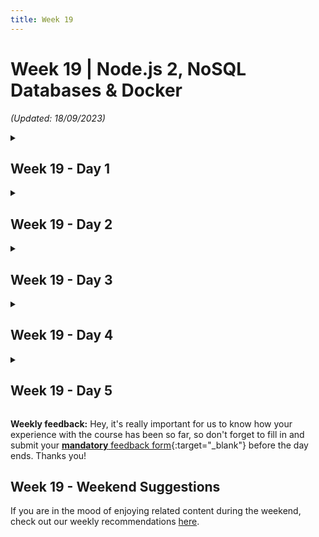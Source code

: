 ```yaml
---
title: Week 19
---
```


# Week 19 | Node.js 2, NoSQL Databases & Docker

_(Updated: 18/09/2023)_

<!-- Week 19 - Day 1 -->
<details markdown="1">
  <summary><h2>Week 19 - Day 1</h2></summary>

### Schedule

### Study Plan

  Watch the following videos which give a thorough explanation on what JWT (JSON Web Token) is, how to properly configure it for user authentication and how to authorize users with specific permissions and roles.

  **What you'll learn:**

  - What is a JWT.
  - How to use it for authenticating a user on a web app.
  - How to create Access and Refresh tokens for a complete implementation of the JWT authentication pattern.
  - How to create protected routes and permit only logged in users to access them.
  - What is the difference between Authentication and Authorization.
  - How to define different User Roles
  - How to allow access on specific protected routes depending on a user's role.

  **Here's the watch list**

  - [Watch **JWT Authentication**](https://www.youtube.com/watch?v=favjC6EKFgw){:target="_blank"}
    - Duration: 60min
    - Level: Beginner
    - Caption: Yes
    - <details>
        <summary>What you'll learn</summary>
        <ul>
          <li>JWT Authentication</li>
          <li>Create environment variables</li>
          <li>Create JWT tokens at authorization</li>
          <li>Create JWT verification middleware</li>
          <li>Apply JWT token verification to routes</li>
          <li>Add cookie-parser middleware</li>
          <li>Create a refresh token controller</li>
          <li>Create a logout controller</li>
          <li>Frontend: fetch needs the credentials option </li>
          <li>Backend: CORS needs Access-Control-Allow-Credentials</li>
        </ul>
      </details>

  - [Watch **User authorization**](https://www.youtube.com/watch?v=fUWkVxCv4IQ){:target="_blank"}
    - Duration: 29min
    - Level: Beginner
    - Caption: Yes
    - <details>
        <summary>What you'll learn</summary>
        <ul>
          <li>Authentication vs Authorization</li>
          <li>Configure the User Roles</li>
          <li>Add roles to the user data model</li>
          <li>Add a user role at registration</li>
          <li>Add user roles to access token</li>
          <li>Update the verifyJWT middleware to include roles</li>
          <li>Create a verifyRoles middleware</li>
          <li>Test routes with Thunder Client</li>
        </ul>
      </details>

### Summary

### Exercises

  - Create a working version of each video's code structure and push them to your corresponding GitHub repository.
  - Complete any assignment suggested by the instructor on each video.

  Make sure to complete all the tasks found in the **daily Progress Sheet** and update the sheet accordingly. Once you've updated the sheet, don't forget to `commit` and `push`. The progress draft sheets are found in the `/user/weekXX/progress` folder, for example `user/week01/progress/progress.draft.w01.d01.csv`. You should **NEVER** update the `draft` sheets directly, but rather work on a copy of them according to the instructions [found here](/curriculum/week01/resources/PROGRESS-WORKFLOW.md).

### [Extra Resources](EXTRAS.md)
  
### Sources and Attributions

  - [NodeJS Official Site](https://nodejs.org/){:target="_blank"}
  - [NPM Official Site](https://www.npmjs.com/){:target="_blank"}
  - [ExpressJS Official Site](https://expressjs.com/){:target="_blank"}
  - [NPM: CORS package](https://www.npmjs.com/package/cors){:target="_blank"}
  - [MDN: CORS](https://developer.mozilla.org/en-US/docs/Web/HTTP/CORS){:target="_blank"}
  - [Thunder Client Official Site](https://www.thunderclient.com/){:target="_blank"}
  - [NPM: bcrypt package](https://www.npmjs.com/package/bcrypt){:target="_blank"}
  - [How to safely store a password](https://codahale.com/how-to-safely-store-a-password/){:target="_blank"}
  - [MDN: HTTP Response Status Codes](https://developer.mozilla.org/en-US/docs/Web/HTTP/Status){:target="_blank"}
  - [NPM: jsonwebtoken package](https://www.npmjs.com/package/jsonwebtoken){:target="_blank"}
  - [NPM: cookie-parser package](https://www.npmjs.com/package/cookie-parser){:target="_blank"}
  - [Cross-Site Scripting (XSS)](https://owasp.org/www-community/attacks/xss/){:target="_blank"}
  - [Cross-Site Request Forgery (CSRF)](https://owasp.org/www-community/attacks/csrf){:target="_blank"}
  - [REST Security Cheat Sheet](https://cheatsheetseries.owasp.org/cheatsheets/REST_Security_Cheat_Sheet.html){:target="_blank"}
  - [Intro to JWT](https://jwt.io/introduction){:target="_blank"}
  - [All You Need to Know About Storing JWT in the Frontend](https://dev.to/cotter/localstorage-vs-cookies-all-you-need-to-know-about-storing-jwt-tokens-securely-in-the-front-end-15id){:target="_blank"}
  - [Deleting Cookies](http://expressjs.com/en/api.html#res.clearCookie){:target="_blank"}
</details>

<!-- Week 19 - Day 2 -->
<details markdown="1">
  <summary><h2>Week 19 - Day 2</h2></summary>

### Schedule

### Study Plan

  Watch the following videos which give an introduction to the MongoDB NoSQL database and the MongooseJS package. 

  **What you'll learn:**

  - What are SQL and NoSQL databases and their key differences.
  - What are the MongoDB advantages over SQL databases.
  - How to create a MongoDB database on the cloud.
  - How to use an actual database on your app's endpoints.
  - How to use the MongooseJS package to interact with MongoDB.

  **Here's the watch list**

  - [Watch **Intro to MongoDB and MongooseJS**](https://www.youtube.com/watch?v=-PdjUx9JZ2E){:target="_blank"}
    - Duration: 17min
    - Level: Beginner
    - Captions: Yes
    - <details>
        <summary>What you'll learn</summary>
        <ul>
          <li>What is NoSQL and MongoDB?</li>
          <li>Create a MongoDB database and a database User</li>
          <li>Set up database connection using environment files (.env)</li>
          <li>Install mongoose dependency</li>
          <li>Connect app to MongoDB</li>
        </ul>
      </details>

  - [Watch **MongoDB Schemas and Data Models**](https://www.youtube.com/watch?v=jZ-dzj6ut54){:target="_blank"}
    - Duration: 21min
    - Level: Beginner
    - Captions: Yes
    - <details>
        <summary>What you'll learn</summary>
        <ul>
          <li>Create an Employee schema</li>
          <li>Create an Employee data model</li>
          <li>Create a User schema</li>
          <li>Create a User data model</li>
          <li>Refactor the register controller with the User data model</li>
          <li>View the new user data at MongoDB.com</li>
        </ul>
      </details>

### Summary

### Exercises

  - Create a working version of each video's code structure and push them to your corresponding GitHub repository.
  - Complete any assignment suggested by the instructor on each video.

  Make sure to complete all the tasks found in the **daily Progress Sheet** and update the sheet accordingly. Once you've updated the sheet, don't forget to `commit` and `push`. The progress draft sheets are found in the `/user/weekXX/progress` folder, for example `user/week01/progress/progress.draft.w01.d01.csv`. You should **NEVER** update the `draft` sheets directly, but rather work on a copy of them according to the instructions [found here](/curriculum/week01/resources/PROGRESS-WORKFLOW.md).

### [Extra Resources](EXTRAS.md)
  
### Sources and Attributions
  - [NodeJS Official Site](https://nodejs.org/){:target="_blank"}
  - [NPM Official Site](https://www.npmjs.com/){:target="_blank"}
  - [ExpressJS Official Site](https://expressjs.com/){:target="_blank"}
  - [NPM: CORS package](https://www.npmjs.com/package/cors){:target="_blank"}
  - [MDN: CORS](https://developer.mozilla.org/en-US/docs/Web/HTTP/CORS){:target="_blank"}
  - [Thunder Client Official Site](https://www.thunderclient.com/){:target="_blank"}
  - [NPM: bcrypt package](https://www.npmjs.com/package/bcrypt){:target="_blank"}
  - [How to safely store a password](https://codahale.com/how-to-safely-store-a-password/){:target="_blank"}
  - [MDN: HTTP Response Status Codes](https://developer.mozilla.org/en-US/docs/Web/HTTP/Status){:target="_blank"}
  - [NPM: jsonwebtoken package](https://www.npmjs.com/package/jsonwebtoken){:target="_blank"}
  - [NPM: cookie-parser package](https://www.npmjs.com/package/cookie-parser){:target="_blank"}
  - [Cross-Site Scripting (XSS)](https://owasp.org/www-community/attacks/xss/){:target="_blank"}
  - [Cross-Site Request Forgery (CSRF)](https://owasp.org/www-community/attacks/csrf){:target="_blank"}
  - [REST Security Cheat Sheet](https://cheatsheetseries.owasp.org/cheatsheets/REST_Security_Cheat_Sheet.html){:target="_blank"}
  - [Intro to JWT](https://jwt.io/introduction){:target="_blank"}
  - [All You Need to Know About Storing JWT in the Frontend](https://dev.to/cotter/localstorage-vs-cookies-all-you-need-to-know-about-storing-jwt-tokens-securely-in-the-front-end-15id){:target="_blank"}
  - [Deleting Cookies](http://expressjs.com/en/api.html#res.clearCookie){:target="_blank"}
  - [MongoDB Official Site](https://www.mongodb.com/){:target="_blank"}
  - [MongooseJS Official Site](https://mongoosejs.com/){:target="_blank"}
  - [REST Security Cheat Sheet](https://cheatsheetseries.owasp.org/cheatsheets/REST_Security_Cheat_Sheet.html){:target="_blank"}
</details>

<!-- Week 19 - Day 3 -->
<details markdown="1">
  <summary><h2>Week 19 - Day 3</h2></summary>

### Schedule

### Study Plan

  Watch the following video which demonstrates how to eventually create a fully fledged Web App with Async CRUD(Create-Read-Update-Delete) operations and deploy it on a web hosting service (Glitch).

  **What you'll learn:**

  - How to properly configure all CRUD operations for every entity on your app.
  - How to deploy your app on Glitch.

  **Here's the watch list**

  - [Watch **MongoDB Async CRUD Operations**](https://www.youtube.com/watch?v=AWlLhRQJvtw){:target="_blank"}
    - Duration: 35min
    - Level: Beginner
    - Captions: Yes
    - <details>
        <summary>What you'll learn</summary>
        <ul>
          <li>Replace the old database simulation with MongoDB schemas and models on all routes</li>
          <li>Create a new employee</li>
          <li>Read (get) an employee or all employees</li>
          <li>Update an employee</li>
          <li>Delete an employee</li>
          <li>Create User Admin routes</li>
          <li>Deploy the REST API on Glitch</li>
        </ul>
      </details>

### Summary

### Exercises

  - Create a working version of each video's code structure and push them to your corresponding GitHub repository.
  - Complete any assignment suggested by the instructor on each video.

  Make sure to complete all the tasks found in the **daily Progress Sheet** and update the sheet accordingly. Once you've updated the sheet, don't forget to `commit` and `push`. The progress draft sheets are found in the `/user/weekXX/progress` folder, for example `user/week01/progress/progress.draft.w01.d01.csv`. You should **NEVER** update the `draft` sheets directly, but rather work on a copy of them according to the instructions [found here](/curriculum/week01/resources/PROGRESS-WORKFLOW.md).

### [Extra Resources](EXTRAS.md)
  
### Sources and Attributions
  - [NodeJS Official Site](https://nodejs.org/){:target="_blank"}
  - [NPM Official Site](https://www.npmjs.com/){:target="_blank"}
  - [ExpressJS Official Site](https://expressjs.com/){:target="_blank"}
  - [NPM: CORS package](https://www.npmjs.com/package/cors){:target="_blank"}
  - [MDN: CORS](https://developer.mozilla.org/en-US/docs/Web/HTTP/CORS){:target="_blank"}
  - [Thunder Client Official Site](https://www.thunderclient.com/){:target="_blank"}
  - [NPM: bcrypt package](https://www.npmjs.com/package/bcrypt){:target="_blank"}
  - [How to safely store a password](https://codahale.com/how-to-safely-store-a-password/){:target="_blank"}
  - [MDN: HTTP Response Status Codes](https://developer.mozilla.org/en-US/docs/Web/HTTP/Status){:target="_blank"}
  - [NPM: jsonwebtoken package](https://www.npmjs.com/package/jsonwebtoken){:target="_blank"}
  - [NPM: cookie-parser package](https://www.npmjs.com/package/cookie-parser){:target="_blank"}
  - [Cross-Site Scripting (XSS)](https://owasp.org/www-community/attacks/xss/){:target="_blank"}
  - [Cross-Site Request Forgery (CSRF)](https://owasp.org/www-community/attacks/csrf){:target="_blank"}
  - [REST Security Cheat Sheet](https://cheatsheetseries.owasp.org/cheatsheets/REST_Security_Cheat_Sheet.html){:target="_blank"}
  - [Intro to JWT](https://jwt.io/introduction){:target="_blank"}
  - [All You Need to Know About Storing JWT in the Frontend](https://dev.to/cotter/localstorage-vs-cookies-all-you-need-to-know-about-storing-jwt-tokens-securely-in-the-front-end-15id){:target="_blank"}
  - [Deleting Cookies](http://expressjs.com/en/api.html#res.clearCookie){:target="_blank"}
  - [MongoDB Official Site](https://www.mongodb.com/){:target="_blank"}
  - [MongooseJS Official Site](https://mongoosejs.com/){:target="_blank"}
  - [REST Security Cheat Sheet](https://cheatsheetseries.owasp.org/cheatsheets/REST_Security_Cheat_Sheet.html){:target="_blank"}
  - [Glitch Official Site](https://glitch.com/){:target="_blank"}
</details>

<!-- Week 19 - Day 4 -->
<details markdown="1">
  <summary><h2>Week 19 - Day 4</h2></summary>

### Schedule

### Study Plan

  Read the following document which gives an introduction to Containers and Docker.

  **What you'll learn:**

  - What are containers
  - What is Docker
  - Why is it so widely used
  - How to 'dockerize' your first NodeJS app

  **Some of the questions you'll be able to answer:**

  - Are containers Virtual Machines (VMs)?
  - What are the benefits of using containerized applications?
  - What's the difference between containers and images?
  - Is Docker platform agnostic?

  **Here's the document**

  [Containers and Docker](resources/Containers_and_Docker/README.md)

### Summary

### Exercises

  Complete the tutorial on the NodeJS official site (link in Containers and Docker document) and push it on your GitHub account

  Make sure to complete all the tasks found in the **daily Progress Sheet** and update the sheet accordingly. Once you've updated the sheet, don't forget to `commit` and `push`. The progress draft sheets are found in the `/user/weekXX/progress` folder, for example `user/week01/progress/progress.draft.w01.d01.csv`. You should **NEVER** update the `draft` sheets directly, but rather work on a copy of them according to the instructions [found here](/curriculum/week01/resources/PROGRESS-WORKFLOW.md).

### [Extra Resources](EXTRAS.md)
  
### Sources and Attributions

  [List](resources/Containers_and_Docker/README.md#sources-and-attributions)
</details>

<!-- Week 19 - Day 5 -->
<details markdown="1">
  <summary><h2>Week 19 - Day 5</h2></summary>

### Schedule

### Study Plan

  Read the following document which gives an introduction to 'docker-compose' and how to run multiple containers with Docker

  **What you'll learn:**

  - What is docker compose
  - How to use docker compose
  - How to run multiple docker containers
  - How to dockerize an app

  **Here's the document**

  [Docker Compose](resources/Docker_Compose/README.md)

### Summary

### Exercises

  Fully containerize the app that you've built the past two weeks and push on your GitHub the required configurations files along with instructions (e.g. in README.md file) on how to properly run the app using only Docker.

  [A guide to the exercise](resources/Docker_Excercise/README.md)

  Make sure to complete all the tasks found in the **daily Progress Sheet** and update the sheet accordingly. Once you've updated the sheet, don't forget to `commit` and `push`. The progress draft sheets are found in the `/user/weekXX/progress` folder, for example `user/week01/progress/progress.draft.w01.d01.csv`. You should **NEVER** update the `draft` sheets directly, but rather work on a copy of them according to the instructions [found here](/curriculum/week01/resources/PROGRESS-WORKFLOW.md).

### [Extra Resources](EXTRAS.md)
  
### Sources and Attributions
</details>

**Weekly feedback:** Hey, it's really important for us to know how your experience with the course has been so far, so don't forget to fill in and submit your [**mandatory** feedback form](https://forms.gle/S6Zg3bbS2uuwsSZF9){:target="_blank"} before the day ends. Thanks you! 

## Week 19 - Weekend Suggestions

If you are in the mood of enjoying related content during the weekend, check out our weekly recommendations [here](WEEKEND.md).
